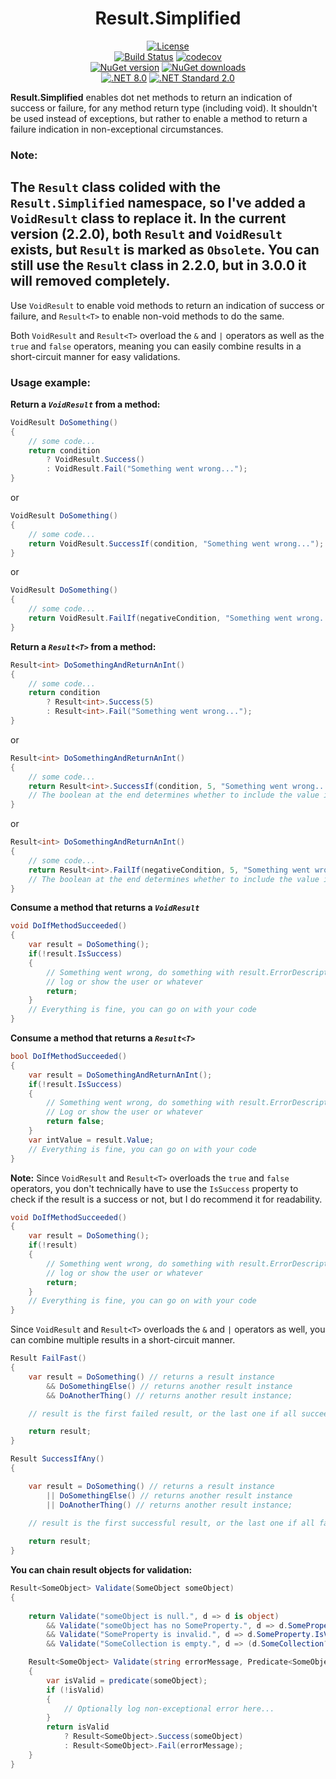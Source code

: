 <div align="center">

# Result.Simplified
[![License](https://img.shields.io/badge/license-MIT-blue.svg)](LICENSE)  
[![Build Status](https://github.com/Peled-Zohar/Result.Simplified/actions/workflows/dotnet.yml/badge.svg)](https://github.com/Peled-Zohar/Result.Simplified/actions/workflows/dotnet.yml/badge.svg) 
[![codecov](https://codecov.io/gh/Peled-Zohar/Result.Simplified/graph/badge.svg?token=BLASRCXG68)](https://codecov.io/gh/Peled-Zohar/Result.Simplified)  
[![NuGet version](https://img.shields.io/nuget/v/Result.Simplified.svg)](https://www.nuget.org/packages/Result.Simplified) 
[![NuGet downloads](https://img.shields.io/nuget/dt/Result.Simplified.svg)](https://www.nuget.org/packages/Result.Simplified)  
[![.NET 8.0](https://img.shields.io/badge/.NET-8.0-blueviolet.svg)](https://dotnet.microsoft.com/en-us/download/dotnet/8.0)
[![.NET Standard 2.0](https://img.shields.io/badge/.NETStandard-2.0-blueviolet.svg)](https://learn.microsoft.com/en-us/dotnet/standard/net-standard)

</div>

**Result.Simplified** enables dot net methods to return an indication of success or failure, for any method return type (including void).
It shouldn't be used instead of exceptions, but rather to enable a method to return a failure indication in non-exceptional circumstances.

### Note:
The `Result` class colided with the `Result.Simplified` namespace, so I've added a `VoidResult` class to replace it.
In the current version (2.2.0), both `Result` and `VoidResult` exists, but `Result` is marked as `Obsolete`. 
You can still use the `Result` class in 2.2.0, but in 3.0.0 it will removed completely.
---

Use `VoidResult` to enable void methods to return an indication of success or failure, 
and `Result<T>` to enable non-void methods to do the same.

Both `VoidResult` and `Result<T>` overload the `&` and `|` operators as well as the `true` and `false` operators, 
meaning you can easily combine results in a short-circuit manner for easy validations.  


### Usage example:

**Return a *`VoidResult`* from a method:**
```csharp
VoidResult DoSomething()
{
    // some code...
    return condition
        ? VoidResult.Success()
        : VoidResult.Fail("Something went wrong...");
}
```
or
```csharp
VoidResult DoSomething()
{
    // some code...
    return VoidResult.SuccessIf(condition, "Something went wrong...");
}
```
or
```csharp
VoidResult DoSomething()
{
    // some code...
    return VoidResult.FailIf(negativeCondition, "Something went wrong...");
}
```


**Return a *`Result<T>`* from a method:**
```csharp
Result<int> DoSomethingAndReturnAnInt()
{
    // some code...
    return condition
        ? Result<int>.Success(5)
        : Result<int>.Fail("Something went wrong...");
}
```
or 
```csharp
Result<int> DoSomethingAndReturnAnInt()
{
    // some code...
    return Result<int>.SuccessIf(condition, 5, "Something went wrong...", false);
    // The boolean at the end determines whether to include the value in the failed result.
}
```
or
```csharp
Result<int> DoSomethingAndReturnAnInt()
{
    // some code...
    return Result<int>.FailIf(negativeCondition, 5, "Something went wrong...", true);
    // The boolean at the end determines whether to include the value in the failed result.
}
```

**Consume a method that returns a *`VoidResult`***
```csharp
void DoIfMethodSucceeded()
{
    var result = DoSomething();
    if(!result.IsSuccess)
    {   
        // Something went wrong, do something with result.ErrorDescription 
        // log or show the user or whatever
        return;
    }
    // Everything is fine, you can go on with your code
}
```

**Consume a method that returns a *`Result<T>`***
```csharp
bool DoIfMethodSucceeded()
{
    var result = DoSomethingAndReturnAnInt();
    if(!result.IsSuccess)
    {   
        // Something went wrong, do something with result.ErrorDescription 
        // Log or show the user or whatever
        return false;
    }
    var intValue = result.Value;
    // Everything is fine, you can go on with your code
}
```

**Note:** Since `VoidResult` and `Result<T>` overloads the `true` and `false` operators,
you don't technically have to use the `IsSuccess` property to check if the result is a success or not,
but I do recommend it for readability.

```csharp
void DoIfMethodSucceeded()
{
    var result = DoSomething();
    if(!result)
    {   
        // Something went wrong, do something with result.ErrorDescription 
        // log or show the user or whatever
        return;
    }
    // Everything is fine, you can go on with your code
}
```

Since `VoidResult` and `Result<T>` overloads the `&` and `|` operators as well,
you can combine multiple results in a short-circuit manner.

```csharp
Result FailFast()
{
    var result = DoSomething() // returns a result instance
        && DoSomethingElse() // returns another result instance
        && DoAnotherThing() // returns another result instance;

    // result is the first failed result, or the last one if all succeeded.

    return result;
}

Result SuccessIfAny()
{

    var result = DoSomething() // returns a result instance
        || DoSomethingElse() // returns another result instance
        || DoAnotherThing() // returns another result instance;
    
    // result is the first successful result, or the last one if all failed.

    return result;    
}
```

**You can chain result objects for validation:**
```csharp
Result<SomeObject> Validate(SomeObject someObject)
{
    
    return Validate("someObject is null.", d => d is object) 
        && Validate("someObject has no SomeProperty.", d => d.SomeProperty is object) 
        && Validate("SomeProperty is invalid.", d => d.SomeProperty.IsValid) 
        && Validate("SomeCollection is empty.", d => (d.SomeCollection?.Count ?? 0) > 0);

    Result<SomeObject> Validate(string errorMessage, Predicate<SomeObject> predicate)
    {
        var isValid = predicate(someObject);
        if (!isValid)
        {
            // Optionally log non-exceptional error here...
        }
        return isValid 
            ? Result<SomeObject>.Success(someObject) 
            : Result<SomeObject>.Fail(errorMessage);
    }
}
```

